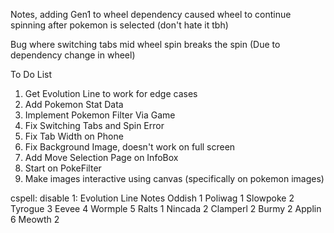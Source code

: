 Notes, adding Gen1 to wheel dependency caused wheel to continue spinning after pokemon is selected (don't hate it tbh)

Bug where switching tabs mid wheel spin breaks the spin
(Due to dependency change in wheel)

To Do List
1. Get Evolution Line to work for edge cases
2. Add Pokemon Stat Data
3. Implement Pokemon Filter Via Game
4. Fix Switching Tabs and Spin Error
5. Fix Tab Width on Phone
6. Fix Background Image, doesn't work on full screen
7. Add Move Selection Page on InfoBox
8. Start on PokeFilter
10. Make images interactive using canvas (specifically on pokemon images)

cspell: disable
1:
Evolution Line Notes
Oddish 1
Poliwag 1
Slowpoke 2
Tyrogue 3
Eevee 4
Wormple 5
Ralts 1
Nincada 2
Clamperl 2
Burmy 2
Applin 6
Meowth 2